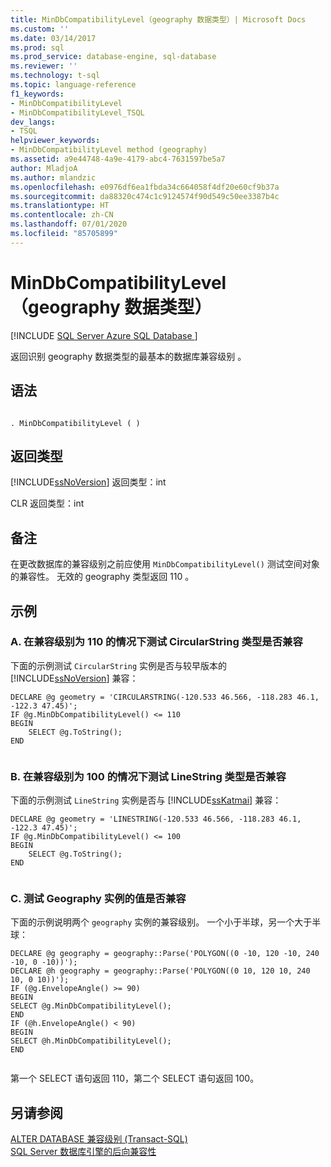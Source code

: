 ```yaml
---
title: MinDbCompatibilityLevel（geography 数据类型）| Microsoft Docs
ms.custom: ''
ms.date: 03/14/2017
ms.prod: sql
ms.prod_service: database-engine, sql-database
ms.reviewer: ''
ms.technology: t-sql
ms.topic: language-reference
f1_keywords:
- MinDbCompatibilityLevel
- MinDbCompatibilityLevel_TSQL
dev_langs:
- TSQL
helpviewer_keywords:
- MinDbCompatibilityLevel method (geography)
ms.assetid: a9e44748-4a9e-4179-abc4-7631597be5a7
author: MladjoA
ms.author: mlandzic
ms.openlocfilehash: e0976df6ea1fbda34c664058f4df20e60cf9b37a
ms.sourcegitcommit: da88320c474c1c9124574f90d549c50ee3387b4c
ms.translationtype: HT
ms.contentlocale: zh-CN
ms.lasthandoff: 07/01/2020
ms.locfileid: "85705899"
---
```

# <a name="mindbcompatibilitylevel-geography-data-type"></a>MinDbCompatibilityLevel（geography 数据类型）
[!INCLUDE [SQL Server Azure SQL Database ](../../includes/applies-to-version/sql-asdb.md)]

  返回识别 geography 数据类型的最基本的数据库兼容级别  。  
  
## <a name="syntax"></a>语法  
  
```  
  
. MinDbCompatibilityLevel ( )  
```  
  
## <a name="return-types"></a>返回类型  
 [!INCLUDE[ssNoVersion](../../includes/ssnoversion-md.md)] 返回类型：int   
  
 CLR 返回类型：int   
  
## <a name="remarks"></a>备注  
 在更改数据库的兼容级别之前应使用 `MinDbCompatibilityLevel()` 测试空间对象的兼容性。 无效的 geography 类型返回 110  。  
  
## <a name="examples"></a>示例  
  
### <a name="a-testing-circularstring-type-for-compatibility-with-compatibility-level-110"></a>A. 在兼容级别为 110 的情况下测试 CircularString 类型是否兼容  
 下面的示例测试 `CircularString` 实例是否与较早版本的 [!INCLUDE[ssNoVersion](../../includes/ssnoversion-md.md)] 兼容：  
  
```  
DECLARE @g geometry = 'CIRCULARSTRING(-120.533 46.566, -118.283 46.1, -122.3 47.45)';  
IF @g.MinDbCompatibilityLevel() <= 110  
BEGIN  
    SELECT @g.ToString();  
END  
  
```  
  
### <a name="b-testing-linestring-type-for-compatibility-with-compatibility-level-100"></a>B. 在兼容级别为 100 的情况下测试 LineString 类型是否兼容  
 下面的示例测试 `LineString` 实例是否与 [!INCLUDE[ssKatmai](../../includes/sskatmai-md.md)] 兼容：  
  
```  
DECLARE @g geometry = 'LINESTRING(-120.533 46.566, -118.283 46.1, -122.3 47.45)';  
IF @g.MinDbCompatibilityLevel() <= 100  
BEGIN  
    SELECT @g.ToString();  
END  
  
```  
  
### <a name="c-testing-the-value-of-a-geography-instance-for-compatibility"></a>C. 测试 Geography 实例的值是否兼容  
 下面的示例说明两个 `geography` 实例的兼容级别。 一个小于半球，另一个大于半球：  
  
```  
DECLARE @g geography = geography::Parse('POLYGON((0 -10, 120 -10, 240 -10, 0 -10))');  
DECLARE @h geography = geography::Parse('POLYGON((0 10, 120 10, 240 10, 0 10))');  
IF (@g.EnvelopeAngle() >= 90)  
BEGIN  
SELECT @g.MinDbCompatibilityLevel();  
END     
IF (@h.EnvelopeAngle() < 90)  
BEGIN  
SELECT @h.MinDbCompatibilityLevel();  
END  
  
```  
  
 第一个 SELECT 语句返回 110，第二个 SELECT 语句返回 100。  
  
## <a name="see-also"></a>另请参阅  
 [ALTER DATABASE 兼容级别 (Transact-SQL)](../../t-sql/statements/alter-database-transact-sql-compatibility-level.md)   
 [SQL Server 数据库引擎的后向兼容性](../../database-engine/sql-server-database-engine-backward-compatibility.md)  
  
  
